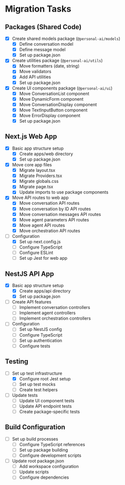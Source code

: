 # Migration Tasks

## Packages (Shared Code)

- [x] Create shared models package (`@personal-ai/models`)
  - [x] Define conversation model
  - [x] Define message model
  - [x] Set up package.json

- [x] Create utilities package (`@personal-ai/utils`)
  - [x] Move formatters (date, string)
  - [x] Move validators
  - [x] Add API utilities
  - [x] Set up package.json

- [x] Create UI components package (`@personal-ai/ui`)
  - [x] Move ConversationList component
  - [x] Move DynamicForm component
  - [x] Move ConversationDisplay component
  - [x] Move TextInputButton component
  - [x] Move ErrorDisplay component
  - [x] Set up package.json

## Next.js Web App

- [x] Basic app structure setup
  - [x] Create apps/web directory
  - [x] Set up package.json

- [x] Move core app files
  - [x] Migrate layout.tsx
  - [x] Migrate Providers.tsx
  - [x] Migrate globals.css
  - [x] Migrate page.tsx
  - [x] Update imports to use package components

- [x] Move API routes to web app
  - [x] Move conversation API routes
  - [x] Move conversation by ID API routes
  - [x] Move conversation messages API routes
  - [x] Move agent parameters API routes
  - [x] Move agent API routes
  - [x] Move orchestration API routes

- [ ] Configuration
  - [x] Set up next.config.js
  - [ ] Configure TypeScript
  - [ ] Configure ESLint
  - [ ] Set up Jest for web app

## NestJS API App

- [x] Basic app structure setup
  - [x] Create apps/api directory
  - [x] Set up package.json

- [ ] Create API features
  - [ ] Implement conversation controllers
  - [ ] Implement agent controllers
  - [ ] Implement orchestration controllers

- [ ] Configuration
  - [ ] Set up NestJS config
  - [ ] Configure TypeScript
  - [ ] Set up authentication
  - [ ] Configure tests

## Testing

- [ ] Set up test infrastructure
  - [x] Configure root Jest setup
  - [ ] Set up test mocks
  - [ ] Create test helpers

- [ ] Update tests
  - [ ] Update UI component tests
  - [ ] Update API endpoint tests
  - [ ] Create package-specific tests

## Build Configuration

- [ ] Set up build processes
  - [ ] Configure TypeScript references
  - [ ] Set up package building
  - [ ] Configure development scripts

- [ ] Update root package.json
  - [ ] Add workspace configuration
  - [ ] Update scripts
  - [ ] Configure dependencies 